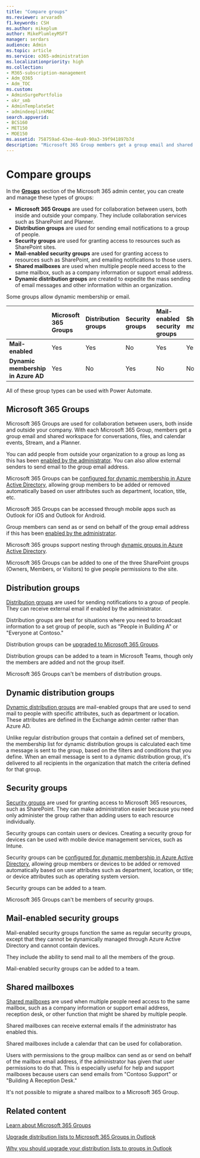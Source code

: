 ```yaml
---
title: "Compare groups"
ms.reviewer: arvaradh
f1.keywords: CSH
ms.author: mikeplum
author: MikePlumleyMSFT
manager: serdars
audience: Admin
ms.topic: article
ms.service: o365-administration
ms.localizationpriority: high
ms.collection: 
- M365-subscription-management 
- Adm_O365
- Adm_TOC
ms.custom: 
- AdminSurgePortfolio
- okr_smb
- AdminTemplateSet
- admindeeplinkMAC
search.appverid:
- BCS160
- MET150
- MOE150
ms.assetid: 758759ad-63ee-4ea9-90a3-39f941897b7d
description: "Microsoft 365 Group members get a group email and shared workspace for conversations, files, and calendar events, Stream, and a Planner."
---
```


# Compare groups

In the <a href="https://go.microsoft.com/fwlink/p/?linkid=2052855" target="_blank">**Groups**</a> section of the Microsoft 365 admin center, you can create and manage these types of groups: 

- **Microsoft 365 Groups** are used for collaboration between users, both inside and outside your company. They include collaboration services such as SharePoint and Planner.
- **Distribution groups** are used for sending email notifications to a group of people.
- **Security groups** are used for granting access to resources such as SharePoint sites.
- **Mail-enabled security groups** are used for granting access to resources such as SharePoint, and emailing notifications to those users.
- **Shared mailboxes** are used when multiple people need access to the same mailbox, such as a company information or support email address.
- **Dynamic distribution groups** are  created to expedite the mass sending of email messages and other information within an organization.

Some groups allow dynamic membership or email.

||Microsoft 365 Groups|Distribution groups|Security groups|Mail-enabled security groups|Shared mailboxes|Dynamic distribution groups|
|:----|:----|:----|:----|:----|:----|:----|
|**Mail-enabled**|Yes|Yes|No|Yes|Yes|Yes|
|**Dynamic membership in Azure AD**|Yes|No|Yes|No|No|No|

All of these group types can be used with Power Automate.

## Microsoft 365 Groups

Microsoft 365 Groups are used for collaboration between users, both inside and outside your company. With each Microsoft 365 Group, members get a group email and shared workspace for conversations, files, and calendar events, Stream, and a Planner.

You can add people from outside your organization to a group as long as this has been [enabled by the administrator](manage-guest-access-in-groups.md). You can also allow external senders to send email to the group email address.

Microsoft 365 Groups can be [configured for dynamic membership in Azure Active Directory](/azure/active-directory/users-groups-roles/groups-change-type), allowing group members to be added or removed automatically based on user attributes such as department, location, title, etc.

Microsoft 365 Groups can be accessed through mobile apps such as Outlook for iOS and Outlook for Android.

Group members can send as or send on behalf of the group email address if this has been [enabled by the administrator](../../solutions/allow-members-to-send-as-or-send-on-behalf-of-group.md).

Microsoft 365 groups support nesting through [dynamic groups in Azure Active Directory](/azure/active-directory/enterprise-users/groups-dynamic-rule-member-of).

Microsoft 365 Groups can be added to one of the three SharePoint groups (Owners, Members, or Visitors) to give people permissions to the site.

## Distribution groups

[Distribution groups](/exchange/recipients-in-exchange-online/manage-distribution-groups/manage-distribution-groups) are used for sending notifications to a group of people. They can receive external email if enabled by the administrator.

Distribution groups are best for situations where you need to broadcast information to a set group of people, such as "People in Building A" or "Everyone at Contoso."

Distribution groups can be [upgraded to Microsoft 365 Groups](../manage/upgrade-distribution-lists.md).

Distribution groups can be added to a team in Microsoft Teams, though only the members are added and not the group itself.

Microsoft 365 Groups can't be members of distribution groups.

## Dynamic distribution groups 

[Dynamic distribution groups](/exchange/recipients-in-exchange-online/manage-dynamic-distribution-groups/manage-dynamic-distribution-groups) are mail-enabled groups that are used to send mail to people with specific attributes, such as department or location. These attributes are defined in the Exchange admin center rather than Azure AD.

Unlike regular distribution groups that contain a defined set of members, the membership list for dynamic distribution groups is calculated each time a message is sent to the group, based on the filters and conditions that you define. When an email message is sent to a dynamic distribution group, it's delivered to all recipients in the organization that match the criteria defined for that group.

## Security groups

[Security groups](../email/create-edit-or-delete-a-security-group.md) are used for granting access to Microsoft 365 resources, such as SharePoint. They can make administration easier because you need only administer the group rather than adding users to each resource individually.

Security groups can contain users or devices. Creating a security group for devices can be used with mobile device management services, such as Intune.

Security groups can be [configured for dynamic membership in Azure Active Directory](/azure/active-directory/users-groups-roles/groups-change-type), allowing group members or devices to be added or removed automatically based on user attributes such as department, location, or title; or device attributes such as operating system version.

Security groups can be added to a team.

Microsoft 365 Groups can't be members of security groups.

## Mail-enabled security groups

Mail-enabled security groups function the same as regular security groups, except that they cannot be dynamically managed through Azure Active Directory and cannot contain devices.

They include the ability to send mail to all the members of the group.

Mail-enabled security groups can be added to a team.

## Shared mailboxes

[Shared mailboxes](../email/create-a-shared-mailbox.md) are used when multiple people need access to the same mailbox, such as a company information or support email address, reception desk, or other function that might be shared by multiple people.

Shared mailboxes can receive external emails if the administrator has enabled this.

Shared mailboxes include a calendar that can be used for collaboration.

Users with permissions to the group mailbox can send as or send on behalf of the mailbox email address, if the administrator has given that user permissions to do that. This is especially useful for help and support mailboxes because users can send emails from "Contoso Support" or "Building A Reception Desk."

It's not possible to migrate a shared mailbox to a Microsoft 365 Group.

## Related content

[Learn about Microsoft 365 Groups](https://support.microsoft.com/office/b565caa1-5c40-40ef-9915-60fdb2d97fa2)

[Upgrade distribution lists to Microsoft 365 Groups in Outlook](/microsoft-365/admin/manage/upgrade-distribution-lists)

[Why you should upgrade your distribution lists to groups in Outlook](https://support.microsoft.com/office/7fb3d880-593b-4909-aafa-950dd50ce188)
